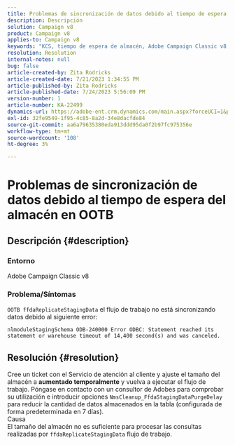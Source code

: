 ```yaml
---
title: Problemas de sincronización de datos debido al tiempo de espera del almacén en OOTB
description: Descripción
solution: Campaign v8
product: Campaign v8
applies-to: Campaign v8
keywords: "KCS, tiempo de espera de almacén, Adobe Campaign Classic v8, error de flujo de trabajo"
resolution: Resolution
internal-notes: null
bug: false
article-created-by: Zita Rodricks
article-created-date: 7/21/2023 1:34:55 PM
article-published-by: Zita Rodricks
article-published-date: 7/24/2023 5:56:09 PM
version-number: 1
article-number: KA-22499
dynamics-url: https://adobe-ent.crm.dynamics.com/main.aspx?forceUCI=1&pagetype=entityrecord&etn=knowledgearticle&id=58baa25b-cb27-ee11-9966-6045bd0065b6
exl-id: 32fe9549-1f95-4c85-8a2d-34e8dacfde84
source-git-commit: aa6a79635380eda913ddd95da0f2b97fc975356e
workflow-type: tm+mt
source-wordcount: '108'
ht-degree: 3%

---
```


# Problemas de sincronización de datos debido al tiempo de espera del almacén en OOTB

## Descripción {#description}


### Entorno

Adobe Campaign Classic v8

### Problema/Síntomas

`OOTB ffdaReplicateStagingData` el flujo de trabajo no está sincronizando datos debido al siguiente error:

`nlmoduleStagingSchema ODB-240000 Error ODBC: Statement reached its statement or warehouse timeout of 14,400 second(s) and was canceled.`




## Resolución {#resolution}


Cree un ticket con el Servicio de atención al cliente y ajuste el tamaño del almacén a <b>aumentado temporalmente</b> y vuelva a ejecutar el flujo de trabajo.
Póngase en contacto con un consultor de Adobes para comprobar su utilización e introducir opciones `NmsCleanup_FfdaStagingDataPurgeDelay` para reducir la cantidad de datos almacenados en la tabla (configurada de forma predeterminada en 7 días).
<br>Causa<br>El tamaño del almacén no es suficiente para procesar las consultas realizadas por `ffdaReplicateStagingData` flujo de trabajo.
